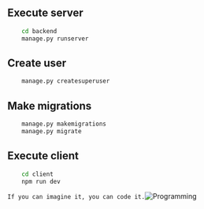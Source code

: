## Execute server
```bash
    cd backend
    manage.py runserver
```

## Create user
```bash
    manage.py createsuperuser
```

## Make migrations
```bash
    manage.py makemigrations
    manage.py migrate
```


## Execute client
```bash
    cd client
    npm run dev
```

`If you can imagine it, you can code it.`<img src="https://media0.giphy.com/media/MdA16VIoXKKxNE8Stk/giphy.gif?cid=ecf05e470s8p0tzli7kenujr4c1rp7j8710t46uh3yqh8gy7&rid=giphy.gif&ct=g" alt="Programming" />